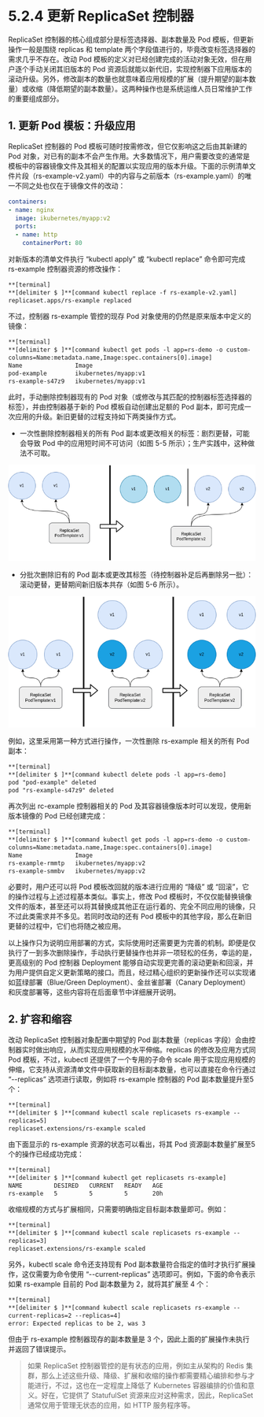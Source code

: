 [1]: /images/chapter_5/直接更替所有Pod资源.drawio.png
[2]: /images/chapter_5/滚动更替Pod资源.drawio.png

# 5.2.4 更新 ReplicaSet 控制器

ReplicaSet 控制器的核心组成部分是标签选择器、副本数量及 Pod 模板，但更新操作一般是围绕 replicas 和 template 两个字段值进行的，毕竟改变标签选择器的需求几乎不存在。改动 Pod 模板的定义对已经创建完成的活动对象无效，但在用户逐个手动关闭其旧版本的 Pod 资源后就能以新代旧，实现控制器下应用版本的滚动升级。另外，修改副本的数量也就意味着应用规模的扩展（提升期望的副本数量）或收缩（降低期望的副本数量）。这两种操作也是系统运维人员日常维护工作的重要组成部分。

## 1. 更新 Pod 模板：升级应用

ReplicaSet 控制器的 Pod 模板可随时按需修改，但它仅影响这之后由其新建的 Pod 对象，对已有的副本不会产生作用。大多数情况下，用户需要改变的通常是模板中的容器镜像文件及其相关的配置以实现应用的版本升级。下面的示例清单文件片段（rs-example-v2.yaml）中的内容与之前版本（rs-example.yaml）的唯一不同之处也仅在于镜像文件的改动：

```yaml
containers:
- name: nginx
  image: ikubernetes/myapp:v2
  ports:
  - name: http
    containerPort: 80
```

对新版本的清单文件执行 “kubectl apply” 或 “kubectl replace” 命令即可完成 rs-example 控制器资源的修改操作：

```
**[terminal]
**[delimiter $ ]**[command kubectl replace -f rs-example-v2.yaml]
replicaset.apps/rs-example replaced
```

不过，控制器 rs-example 管控的现存 Pod 对象使用的仍然是原来版本中定义的镜像：

```
**[terminal]
**[delimiter $ ]**[command kubectl get pods -l app=rs-demo -o custom-columns=Name:metadata.name,Image:spec.containers[0].image]
Name               Image
pod-example        ikubernetes/myapp:v1
rs-example-s47z9   ikubernetes/myapp:v1
```

此时，手动删除控制器现有的 Pod 对象（或修改与其匹配的控制器标签选择器的标签），并由控制器基于新的 Pod 模板自动创建出足额的 Pod 副本，即可完成一次应用的升级。新旧更替的过程支持如下两类操作方式。

* 一次性删除控制器相关的所有 Pod 副本或更改相关的标签：剧烈更替，可能会导致 Pod 中的应用短时间不可访问（如图 5-5 所示）；生产实践中，这种做法不可取。

![直接更替所有 Pod 资源][1]

* 分批次删除旧有的 Pod 副本或更改其标签（待控制器补足后再删除另一批）：滚动更替，更替期间新旧版本共存（如图 5-6 所示）。

![滚动更替 Pod 资源][2]

例如，这里采用第一种方式进行操作，一次性删除 rs-example 相关的所有 Pod 副本：

```
**[terminal]
**[delimiter $ ]**[command kubectl delete pods -l app=rs-demo]
pod "pod-example" deleted
pod "rs-example-s47z9" deleted
```

再次列出 rc-example 控制器相关的 Pod 及其容器镜像版本时可以发现，使用新版本镜像的 Pod 已经创建完成：

```
**[terminal]
**[delimiter $ ]**[command kubectl get pods -l app=rs-demo -o custom-columns=Name:metadata.name,Image:spec.containers[0].image]
Name               Image
rs-example-rmmtp   ikubernetes/myapp:v2
rs-example-smmbv   ikubernetes/myapp:v2
```

必要时，用户还可以将 Pod 模板改回就的版本进行应用的 “降级” 或 “回滚”，它的操作过程与上述过程基本类似。事实上，修改 Pod 模板时，不仅仅能替换镜像文件的版本，甚至还可以将其替换成其他正在运行着的、完全不同应用的镜像，只不过此类需求并不多见。若同时改动的还有 Pod 模板中的其他字段，那么在新旧更替的过程中，它们也将随之被应用。

以上操作只为说明应用部署的方式，实际使用时还需要更为完善的机制。即便是仅执行了一到多次删除操作，手动执行更替操作也并非一项轻松的任务，幸运的是，更高级别的 Pod 控制器 Deployment 能够自动实现更完善的滚动更新和回滚，并为用户提供自定义更新策略的接口。而且，经过精心组织的更新操作还可以实现诸如蓝绿部署（Blue/Green Deployment）、金丝雀部署（Canary Deployment）和灰度部署等，这些内容将在后面章节中详细展开说明。

## 2. 扩容和缩容

改动 ReplicaSet 控制器对象配置中期望的 Pod 副本数量（replicas 字段）会由控制器实时做出响应，从而实现应用规模的水平伸缩。replicas 的修改及应用方式同 Pod 模板，不过，kubectl 还提供了一个专用的子命令 scale 用于实现应用规模的伸缩，它支持从资源清单文件中获取新的目标副本数量，也可以直接在命令行通过 “--replicas” 选项进行读取，例如将 rs-example 控制器的 Pod 副本数量提升至5个：

```
**[terminal]
**[delimiter $ ]**[command kubectl scale replicasets rs-example --replicas=5]
replicaset.extensions/rs-example scaled
```

由下面显示的 rs-example 资源的状态可以看出，将其 Pod 资源副本数量扩展至5个的操作已经成功完成：

```
**[terminal]
**[delimiter $ ]**[command kubectl get replicasets rs-example]
NAME         DESIRED   CURRENT   READY   AGE
rs-example   5         5         5       20h
```

收缩规模的方式与扩展相同，只需要明确指定目标副本数量即可。例如：

```
**[terminal]
**[delimiter $ ]**[command kubectl scale replicasets rs-example --replicas=3]
replicaset.extensions/rs-example scaled
```

另外，kubectl scale 命令还支持现有 Pod 副本数量符合指定的值时才执行扩展操作，这仅需要为命令使用 “--current-replicas” 选项即可。例如，下面的命令表示如果 rs-example 目前的 Pod 副本数量为 2，就将其扩展至 4 个：

```
**[terminal]
**[delimiter $ ]**[command kubectl scale replicasets rs-example --current-replicas=2 --replicas=4]
error: Expected replicas to be 2, was 3
```

但由于 rs-example 控制器现存的副本数量是 3 个，因此上面的扩展操作未执行并返回了错误提示。

> 如果 ReplicaSet 控制器管控的是有状态的应用，例如主从架构的 Redis 集群，那么上述这些升级、降级、扩展和收缩的操作都需要精心编排和参与才能进行，不过，这也在一定程度上降低了 Kubernetes 容器编排的价值和意义。好在，它提供了 StatufulSet 资源来应对这种需求，因此，ReplicaSet 通常仅用于管理无状态的应用，如 HTTP 服务程序等。


